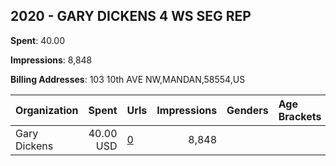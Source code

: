 ## 2020 - GARY DICKENS 4 WS SEG REP 
**Spent**: 40.00

**Impressions**: 8,848

**Billing Addresses**: 103 10th AVE NW,MANDAN,58554,US

|Organization|Spent|Urls|Impressions|Genders|Age Brackets|Country Codes|
|:---|---:|:---|---:|:---|:---|:---|
|Gary Dickens|40.00 USD|[0](https://www.snap.com/political-ads/asset/3d9d44fb17c52f56fa74c745cc8c8a0ab061fc41d5d035ec3e885f625ffd8d5f?mediaType=png)|8,848|||united states|
